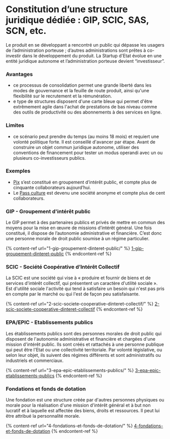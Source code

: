 # Constitution d’une structure juridique dédiée : GIP, SCIC, SAS, SCN, etc.

Le produit en se développant a rencontré un public qui dépasse les usagers de l’administration porteuse ; d’autres administrations sont prêtes à co-investir dans le développement du produit. La Startup d'Etat évolue en une entité juridique autonome et l’administration porteuse devient “investisseur”.

### Avantages

* ce processus de consolidation permet une grande liberté dans les modes de gouvernance et la feuille de route produit, ainsi qu'une flexibilité sur le recrutement et la rémunération.
* e type de structures disposent d'une carte bleue qui permet d'être extrêmement agile dans l'achat de prestations de bas niveau comme des outils de productivité ou des abonnements à des services en ligne.

### Limites

* ce scénario peut prendre du temps (au moins 18 mois) et requiert une volonté politique forte. Il est conseillé d'avancer par étape. Avant de construire un objet commun juridique autonome, utiliser des conventions de financement pour tester un modus operandi avec un ou plusieurs co-investisseurs publics.

### **Exemples**

* [Pix](https://pix.fr) s’est constitué en groupement d’intérêt public, et compte plus de cinquante collaborateurs aujourd’hui.
* Le [Pass culture](https://pass.culture.fr) est devenu une société anonyme et compte plus de cent collaborateurs.

### GIP - Groupement d'intérêt public

Le GIP permet à des partenaires publics et privés de mettre en commun des moyens pour la mise en œuvre de missions d’intérêt général. Une fois constitué, il dispose de l’autonomie administrative et financière. C’est donc une personne morale de droit public soumise à un régime particulier.

{% content-ref url="1-gip-groupement-dinteret-public/" %}
[1-gip-groupement-dinteret-public](1-gip-groupement-dinteret-public/)
{% endcontent-ref %}

### SCIC - Société Coopérative d’Intérêt Collectif

La SCIC est une société qui vise à « produire et fournir de biens et de services d'intérêt collectif, qui présentent un caractère d'utilité sociale ». Est d'utilité sociale l'activité qui tend à satisfaire un besoin qui n'est pas pris en compte par le marché ou qui l'est de façon peu satisfaisante.

{% content-ref url="2-scic-societe-cooperative-dinteret-collectif/" %}
[2-scic-societe-cooperative-dinteret-collectif](2-scic-societe-cooperative-dinteret-collectif/)
{% endcontent-ref %}

### EPA/EPIC - Etablissements publics

Les établissements publics sont des personnes morales de droit public qui disposent de l'autonomie administrative et financière et chargées d'une mission d'intérêt public. Ils sont créés et rattachés à une personne publique qui peut être l'Etat ou une collectivité territoriale. Par volonté législative, ou selon leur objet, ils suivent des régimes différents et sont administratifs ou industriels et commerciaux.

{% content-ref url="3-epa-epic-etablissements-publics/" %}
[3-epa-epic-etablissements-publics](3-epa-epic-etablissements-publics/)
{% endcontent-ref %}

### Fondations et fonds de dotation

Une fondation est une structure créée par d'autres personnes physiques ou morale pour la réalisation d'une mission d'intérêt général et à but non lucratif et à laquelle est affectée des biens, droits et ressources. Il peut lui être attribué la personnalité morale.

{% content-ref url="4-fondations-et-fonds-de-dotation/" %}
[4-fondations-et-fonds-de-dotation](4-fondations-et-fonds-de-dotation/)
{% endcontent-ref %}
